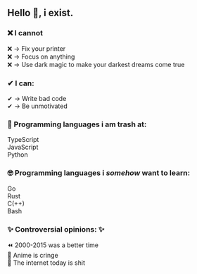 ## Hello 👋, i exist.
### ❌ I cannot
❌ -> Fix your printer   
❌ -> Focus on anything    
❌ -> Use dark magic to make your darkest dreams come true   
   
### ✔ I can:
✔ -> Write bad code   
✔ -> Be unmotivated   
   
### 🚮 Programming languages i am trash at:   
TypeScript   
JavaScript   
Python   
   
### 🤓 Programming languages i _somehow_ want to learn:   
Go    
Rust    
C(++)   
Bash   
   
### ✨ Controversial opinions: ✨   
⏪ 2000-2015 was a better time   
🧒 Anime is cringe   
💩 The internet today is shit   
<!--
**Shusz/Shusz** is a ✨ _special_ ✨ repository because its `README.md` (this file) appears on your GitHub profile.

Here are some ideas to get you started:

- 🔭 I’m currently working on ...
- 🌱 I’m currently learning ...
- 👯 I’m looking to collaborate on ...
- 🤔 I’m looking for help with ...
- 💬 Ask me about ...
- 📫 How to reach me: ...
- 😄 Pronouns: ...
- ⚡ Fun fact: ...
-->
